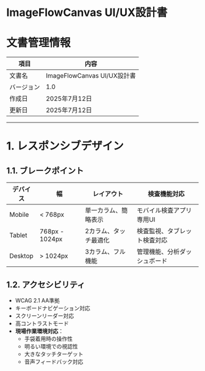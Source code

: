 # ImageFlowCanvas UI/UX設計書

# 文書管理情報

| 項目       | 内容                        |
| ---------- | --------------------------- |
| 文書名     | ImageFlowCanvas UI/UX設計書 |
| バージョン | 1.0                         |
| 作成日     | 2025年7月12日               |
| 更新日     | 2025年7月12日               |

---

# 1. レスポンシブデザイン

## 1.1. ブレークポイント

| デバイス | 幅             | レイアウト            | 検査機能対応                 |
| -------- | -------------- | --------------------- | ---------------------------- |
| Mobile   | < 768px        | 単一カラム、簡略表示  | モバイル検査アプリ専用UI     |
| Tablet   | 768px - 1024px | 2カラム、タッチ最適化 | 検査監視、タブレット検査対応 |
| Desktop  | > 1024px       | 3カラム、フル機能     | 管理機能、分析ダッシュボード |

## 1.2. アクセシビリティ

- WCAG 2.1 AA準拠
- キーボードナビゲーション対応
- スクリーンリーダー対応
- 高コントラストモード
- **現場作業環境対応**：
  - 手袋着用時の操作性
  - 明るい環境での視認性
  - 大きなタッチターゲット
  - 音声フィードバック対応
